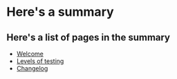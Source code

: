 # Here's a summary
## Here's a list of pages in the summary

* [Welcome](welcome.md)
* [Levels of testing](levels-of-testing.md)
* [Changelog](changelog.md)